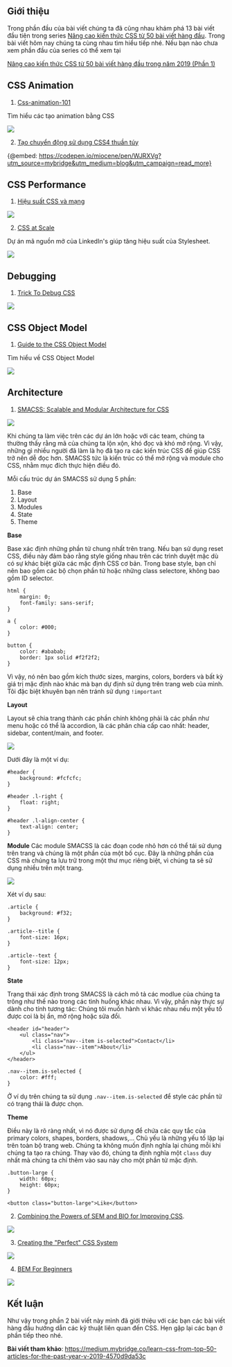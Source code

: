 ## Giới thiệu
Trong phần đầu của bài viết chúng ta đã cũng nhau khám phá 13 bài viết đầu tiên trong series [Nâng cao kiến thức CSS từ 50 bài viết hàng đầu](https://viblo.asia/p/nang-cao-kien-thuc-css-tu-50-bai-viet-hang-dau-trong-nam-2019-phan-1-OeVKBd6MlkW). Trong bài viết hôm nay chúng ta cùng nhau tìm hiểu tiếp nhé. Nếu bạn nào chưa xem phần đầu của series có thể xem tại

[Nâng cao kiến thức CSS từ 50 bài viết hàng đầu trong năm 2019 (Phần 1)](https://viblo.asia/p/nang-cao-kien-thuc-css-tu-50-bai-viet-hang-dau-trong-nam-2019-phan-1-OeVKBd6MlkW)
## CSS Animation
1. [Css-animation-101](https://github.com/cssanimation/css-animation-101?utm_source=mybridge&utm_medium=blog&utm_campaign=read_more)

Tìm hiểu các tạo animation bằng CSS

![](https://images.viblo.asia/aa822417-7753-4370-9620-e87270222842.png)

2. [Tạo chuyển động sử dụng CSS4 thuần túy](https://codepen.io/miocene/pen/WJRXVg?utm_source=mybridge&utm_medium=blog&utm_campaign=read_more)

{@embed: https://codepen.io/miocene/pen/WJRXVg?utm_source=mybridge&utm_medium=blog&utm_campaign=read_more}

## CSS Performance
1. [Hiệu suất CSS và mạng](https://csswizardry.com/2018/11/css-and-network-performance/?utm_source=mybridge&utm_medium=blog&utm_campaign=read_more)


![](https://images.viblo.asia/702d3219-fc66-4bb4-8ac1-905f4bbbe758.png)

2. [CSS at Scale](https://engineering.linkedin.com/blog/2018/04/css-at-scale--linkedins-new-open-source-projects-take-on-stylesh?utm_source=mybridge&utm_medium=blog&utm_campaign=read_more)

Dự án mã nguồn mở của LinkedIn's giúp tăng hiệu suất của Stylesheet.

![](https://images.viblo.asia/046e1bd7-ee5e-42a6-be2c-80a6d1b48ad4.png)

## Debugging

1. [Trick To Debug CSS](https://www.freecodecamp.org/news/heres-my-favorite-weird-trick-to-debug-css-88529aa5a6a3/?utm_source=mybridge&utm_medium=blog&utm_campaign=read_more)

![](https://images.viblo.asia/8130ffbe-e450-4813-b584-0fd83a4a432a.png)

## CSS Object Model
1. [Guide to the CSS Object Model](https://css-tricks.com/an-introduction-and-guide-to-the-css-object-model-cssom/?utm_source=mybridge&utm_medium=blog&utm_campaign=read_more)

Tìm hiểu về CSS Object Model

![](https://images.viblo.asia/ee09a852-35ec-4cf2-83ef-35410bd7b0d7.png)

##  Architecture
1. [SMACSS: Scalable and Modular Architecture for CSS](https://www.toptal.com/css/smacss-scalable-modular-architecture-css?utm_source=mybridge&utm_medium=blog&utm_campaign=read_more)

![](https://images.viblo.asia/3c9379ab-f9de-4056-97bb-0a34c2039ed9.png)

Khi chúng ta làm việc trên các dự án lớn hoặc với các team, chúng ta thường thấy rằng mã của chúng ta lộn xộn, khó đọc và khó mở rộng. Vì vậy, những gì nhiều người đã làm là họ đã tạo ra các kiến trúc CSS để giúp CSS trở nên dễ đọc hơn. SMACSS tức là kiến trúc có thể mở rộng và module cho CSS, nhằm mục đích thực hiện điều đó.

Mỗi cấu trúc dự án SMACSS sử dụng 5 phần:
1. Base
2. Layout
3. Modules
4. State
5. Theme

**Base**

Base xác định những phần tử chung nhất trên trang. Nếu bạn sử dụng reset CSS, điều này đảm bảo rằng style giống nhau trên các trình duyệt mặc dù có sự khác biệt giữa các mặc định CSS cơ bản. Trong base style, bạn chỉ nên bao gồm các bộ chọn phần tử hoặc những class selectore, không bao gồm ID selector.

```
html {
    margin: 0;
    font-family: sans-serif;
}

a {
    color: #000;
}

button {
    color: #ababab;
    border: 1px solid #f2f2f2;
}
```

Vì vậy, nó nên bao gồm kích thước sizes, margins, colors, borders và bất kỳ giá trị mặc định nào khác mà bạn dự định sử dụng trên trang web của mình. Tôi đặc biệt khuyên bạn nên tránh sử dụng `!important`

**Layout**

Layout sẽ chia trang thành các phần chính không phải là các phần như menu hoặc có thể là accordion, là các phân chia cấp cao nhất:
header, sidebar, content/main, and footer.

![](https://images.viblo.asia/cc6c0c3e-adf2-436f-aa74-8fde1f7bbd9d.png)

Dưới đây là một ví dụ:

```
#header {  
    background: #fcfcfc;
}

#header .l-right {
    float: right;
}

#header .l-align-center {
    text-align: center;
}
```

**Module**
Các module SMACSS là các đoạn code nhỏ hơn có thể tái sử dụng trên trang và chúng là một phần của một bố cục. Đây là những phần của CSS mà chúng ta lưu trữ trong một thư mục riêng biệt, vì chúng ta sẽ sử dụng nhiều trên một trang.

![](https://images.viblo.asia/4fafe0b1-e0a8-4b4a-a479-e6dba6d10c65.png)

Xét ví dụ sau:

```
.article {
    background: #f32;
}

.article--title {
    font-size: 16px;
}

.article--text {
    font-size: 12px;
}
```

**State**

Trạng thái xác định trong SMACSS là cách mô tả các modlue của chúng ta trông như thế nào trong các tình huống khác nhau. Vì vậy, phần này thực sự dành cho tính tương tác: Chúng tôi muốn hành vi khác nhau nếu một yếu tố được coi là bị ẩn, mở rộng hoặc sửa đổi.

```
<header id="header">
    <ul class="nav">
        <li class="nav--item is-selected">Contact</li>
        <li class="nav--item">About</li>
    </ul>
</header>
```

```
.nav--item.is-selected {
    color: #fff;
}
```

Ở ví dụ trên chúng ta sử dụng `.nav--item.is-selected` để style các phần tử có trạng thái là được chọn.

**Theme**

Điều này là rõ ràng nhất, vì nó được sử dụng để chứa các quy tắc của primary colors, shapes, borders, shadows,... Chủ yếu là những yếu tố lặp lại trên toàn bộ trang web. Chúng ta không muốn định nghĩa lại chúng mỗi khi chúng ta tạo ra chúng. Thay vào đó, chúng ta định nghĩa một `class` duy nhất mà chúng ta chỉ thêm vào sau này cho một phần tử mặc định.

```
.button-large {
    width: 60px;
    height: 60px;
}
```

```
<button class="button-large">Like</button>
```

2. [Combining the Powers of SEM and BIO for Improving CSS](https://css-tricks.com/combining-the-powers-of-sem-and-bio-for-improving-css/?utm_source=mybridge&utm_medium=blog&utm_campaign=read_more).

![](https://images.viblo.asia/c60d7583-cae2-4e14-966b-e08aa54f77c4.png)

3. [Creating the "Perfect" CSS System](https://medium.com/gusto-design/creating-the-perfect-css-system-fa38f5bcdd9e)

![](https://images.viblo.asia/0d7e0b2d-3cc8-450e-8e17-a1ba936fb9c7.jpg)

4. [BEM For Beginners](https://www.smashingmagazine.com/2018/06/bem-for-beginners/?utm_source=mybridge&utm_medium=blog&utm_campaign=read_more)

![](https://images.viblo.asia/6c413faf-5728-43ba-beb1-5f3e312b57fd.png)


## Kết luận
Như vậy trong phần 2 bài viết này mình đã giới thiệu với các bạn các bài viết hàng đầu hướng dẫn các kỹ thuật liên quan đến CSS. Hẹn gặp lại các bạn ở phần tiếp theo nhé. 

**Bài viết tham khảo**: https://medium.mybridge.co/learn-css-from-top-50-articles-for-the-past-year-v-2019-4570d9da53c